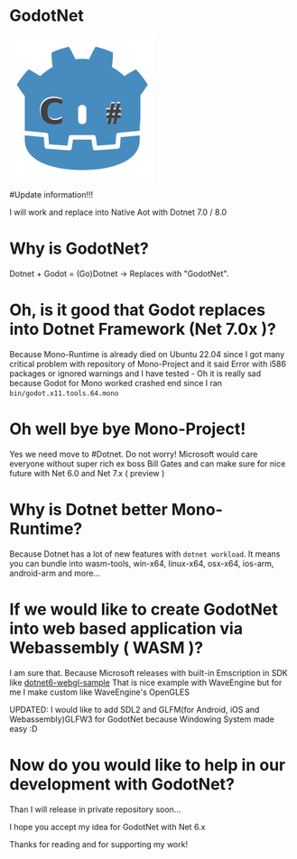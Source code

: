 # GodotNet
![](https://github.com/DeafMan1983/GodotNet/blob/main/icon.png?raw=true)

#Update information!!!

I will work and replace into Native Aot with Dotnet 7.0 / 8.0 

# Why is GodotNet?
Dotnet + Godot = (Go)Dotnet -> Replaces with "GodotNet".

# Oh, is it good that Godot replaces into Dotnet Framework (Net 7.0x )?
Because Mono-Runtime is already died on Ubuntu 22.04 since I got many critical problem with repository of Mono-Project and it said Error with i586 packages or ignored warnings and I have tested - Oh it is really sad because Godot for Mono worked crashed end since I ran `bin/godot.x11.tools.64.mono`

# Oh well bye bye Mono-Project!
Yes we need move to #Dotnet. Do not worry! Microsoft would care everyone without super rich ex boss Bill Gates and can make sure for nice future with Net 6.0 and Net 7.x ( preview )

# Why is Dotnet better Mono-Runtime?
Because Dotnet has a lot of new features with `dotnet workload`. It means you can bundle into wasm-tools, win-x64, linux-x64, osx-x64, ios-arm, android-arm and more... 

# If we would like to create GodotNet into web based application via Webassembly ( WASM )?
I am sure that. Because Microsoft releases with built-in Emscription in SDK like [dotnet6-webgl-sample](https://github.com/AshleighAdams/dotnet6-webgl-sample) That is nice example with WaveEngine but for me I make custom like WaveEngine's OpenGLES

UPDATED: I would like to add SDL2 and GLFM(for Android, iOS and Webassembly)GLFW3 for GodotNet because Windowing System made easy :D

# Now do you would like to help in our development with GodotNet?
Than I will release in private repository soon...

I hope you accept my idea for GodotNet with Net 6.x

Thanks for reading and for supporting my work!
